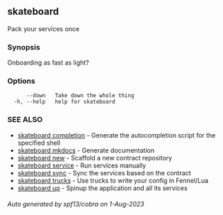 ## skateboard

Pack your services once

### Synopsis

Onboarding as fast as light?

### Options

```
      --down   Take down the whole thing
  -h, --help   help for skateboard
```

### SEE ALSO

* [skateboard completion](skateboard_completion.md)	 - Generate the autocompletion script for the specified shell
* [skateboard mkdocs](skateboard_mkdocs.md)	 - Generate documentation
* [skateboard new](skateboard_new.md)	 - Scaffold a new contract repository
* [skateboard service](skateboard_service.md)	 - Run services manually
* [skateboard sync](skateboard_sync.md)	 - Sync the services based on the contract
* [skateboard trucks](skateboard_trucks.md)	 - Use trucks to write your config in Fennel/Lua
* [skateboard up](skateboard_up.md)	 - Spinup the application and all its services

###### Auto generated by spf13/cobra on 1-Aug-2023
